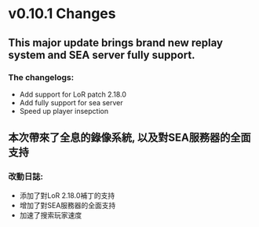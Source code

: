 # v0.10.1 Changes
## This major update brings brand new replay system and SEA server fully support.
### The changelogs:
- Add support for LoR patch 2.18.0
- Add fully support for sea server
- Speed up player insepction


## 本次帶來了全息的錄像系統, 以及對SEA服務器的全面支持
### 改動日誌:
- 添加了對LoR 2.18.0補丁的支持
- 增加了對SEA服務器的全面支持
- 加速了搜索玩家速度
